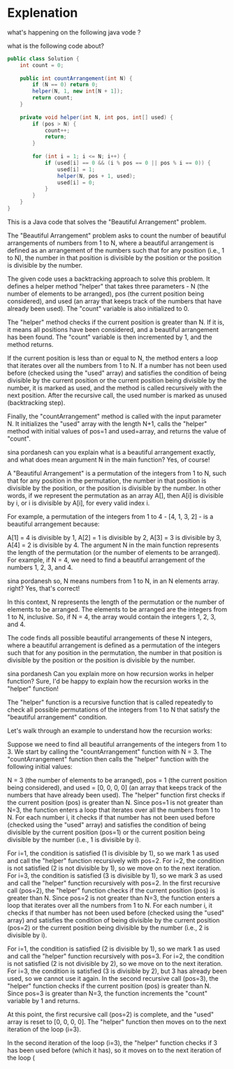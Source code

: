 
# Explenation

what's happening on the following java vode ?

what is the following code about?
``` java
public class Solution {
    int count = 0;
    
    public int countArrangement(int N) {
        if (N == 0) return 0;
        helper(N, 1, new int[N + 1]);
        return count;
    }
    
    private void helper(int N, int pos, int[] used) {
        if (pos > N) {
            count++;
            return;
        }
        
        for (int i = 1; i <= N; i++) {
            if (used[i] == 0 && (i % pos == 0 || pos % i == 0)) {
                used[i] = 1;
                helper(N, pos + 1, used);
                used[i] = 0;
            }
        }
    }
}
```
This is a Java code that solves the "Beautiful Arrangement" problem.

The "Beautiful Arrangement" problem asks to count the number of beautiful arrangements of numbers from 1 to N, where a beautiful arrangement is defined as an arrangement of the numbers such that for any position (i.e., 1 to N), the number in that position is divisible by the position or the position is divisible by the number.

The given code uses a backtracking approach to solve this problem. It defines a helper method "helper" that takes three parameters - N (the number of elements to be arranged), pos (the current position being considered), and used (an array that keeps track of the numbers that have already been used). The "count" variable is also initialized to 0.

The "helper" method checks if the current position is greater than N. If it is, it means all positions have been considered, and a beautiful arrangement has been found. The "count" variable is then incremented by 1, and the method returns.

If the current position is less than or equal to N, the method enters a loop that iterates over all the numbers from 1 to N. If a number has not been used before (checked using the "used" array) and satisfies the condition of being divisible by the current position or the current position being divisible by the number, it is marked as used, and the method is called recursively with the next position. After the recursive call, the used number is marked as unused (backtracking step).

Finally, the "countArrangement" method is called with the input parameter N. It initializes the "used" array with the length N+1, calls the "helper" method with initial values of pos=1 and used=array, and returns the value of "count".




sina pordanesh
can you explain what is a beautiful arrangement exactly, and what does mean argument N in the main function?
Yes, of course!

A "Beautiful Arrangement" is a permutation of the integers from 1 to N, such that for any position in the permutation, the number in that position is divisible by the position, or the position is divisible by the number. In other words, if we represent the permutation as an array A[], then A[i] is divisible by i, or i is divisible by A[i], for every valid index i.

For example, a permutation of the integers from 1 to 4 - [4, 1, 3, 2] - is a beautiful arrangement because:

A[1] = 4 is divisible by 1,
A[2] = 1 is divisible by 2,
A[3] = 3 is divisible by 3,
A[4] = 2 is divisible by 4.
The argument N in the main function represents the length of the permutation (or the number of elements to be arranged). For example, if N = 4, we need to find a beautiful arrangement of the numbers 1, 2, 3, and 4.




sina pordanesh
so, N means numbers from 1 to N, in an N elements array. right?
Yes, that's correct!

In this context, N represents the length of the permutation or the number of elements to be arranged. The elements to be arranged are the integers from 1 to N, inclusive. So, if N = 4, the array would contain the integers 1, 2, 3, and 4.

The code finds all possible beautiful arrangements of these N integers, where a beautiful arrangement is defined as a permutation of the integers such that for any position in the permutation, the number in that position is divisible by the position or the position is divisible by the number.




sina pordanesh
Can you explain more on how recursion works in helper function?
Sure, I'd be happy to explain how the recursion works in the "helper" function!

The "helper" function is a recursive function that is called repeatedly to check all possible permutations of the integers from 1 to N that satisfy the "beautiful arrangement" condition.

Let's walk through an example to understand how the recursion works:

Suppose we need to find all beautiful arrangements of the integers from 1 to 3. We start by calling the "countArrangement" function with N = 3. The "countArrangement" function then calls the "helper" function with the following initial values:

N = 3 (the number of elements to be arranged),
pos = 1 (the current position being considered), and
used = [0, 0, 0, 0] (an array that keeps track of the numbers that have already been used).
The "helper" function first checks if the current position (pos) is greater than N. Since pos=1 is not greater than N=3, the function enters a loop that iterates over all the numbers from 1 to N. For each number i, it checks if that number has not been used before (checked using the "used" array) and satisfies the condition of being divisible by the current position (pos=1) or the current position being divisible by the number (i.e., 1 is divisible by i).

For i=1, the condition is satisfied (1 is divisible by 1), so we mark 1 as used and call the "helper" function recursively with pos=2.
For i=2, the condition is not satisfied (2 is not divisible by 1), so we move on to the next iteration.
For i=3, the condition is satisfied (3 is divisible by 1), so we mark 3 as used and call the "helper" function recursively with pos=2.
In the first recursive call (pos=2), the "helper" function checks if the current position (pos) is greater than N. Since pos=2 is not greater than N=3, the function enters a loop that iterates over all the numbers from 1 to N. For each number i, it checks if that number has not been used before (checked using the "used" array) and satisfies the condition of being divisible by the current position (pos=2) or the current position being divisible by the number (i.e., 2 is divisible by i).

For i=1, the condition is satisfied (2 is divisible by 1), so we mark 1 as used and call the "helper" function recursively with pos=3.
For i=2, the condition is not satisfied (2 is not divisible by 2), so we move on to the next iteration.
For i=3, the condition is satisfied (3 is divisible by 2), but 3 has already been used, so we cannot use it again.
In the second recursive call (pos=3), the "helper" function checks if the current position (pos) is greater than N. Since pos=3 is greater than N=3, the function increments the "count" variable by 1 and returns.

At this point, the first recursive call (pos=2) is complete, and the "used" array is reset to [0, 0, 0, 0]. The "helper" function then moves on to the next iteration of the loop (i=3).

In the second iteration of the loop (i=3), the "helper" function checks if 3 has been used before (which it has), so it moves on to the next iteration of the loop (